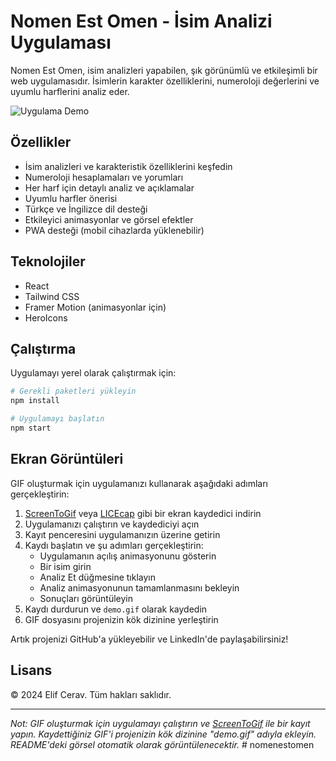 # Nomen Est Omen - İsim Analizi Uygulaması

Nomen Est Omen, isim analizleri yapabilen, şık görünümlü ve etkileşimli bir web uygulamasıdır. İsimlerin karakter özelliklerini, numeroloji değerlerini ve uyumlu harflerini analiz eder.

![Uygulama Demo](./nomen2.gif)

## Özellikler

- İsim analizleri ve karakteristik özelliklerini keşfedin
- Numeroloji hesaplamaları ve yorumları
- Her harf için detaylı analiz ve açıklamalar
- Uyumlu harfler önerisi
- Türkçe ve İngilizce dil desteği
- Etkileyici animasyonlar ve görsel efektler
- PWA desteği (mobil cihazlarda yüklenebilir)

## Teknolojiler

- React
- Tailwind CSS
- Framer Motion (animasyonlar için)
- HeroIcons

## Çalıştırma

Uygulamayı yerel olarak çalıştırmak için:

```bash
# Gerekli paketleri yükleyin
npm install

# Uygulamayı başlatın
npm start
```

## Ekran Görüntüleri

GIF oluşturmak için uygulamanızı kullanarak aşağıdaki adımları gerçekleştirin:

1. [ScreenToGif](https://www.screentogif.com/) veya [LICEcap](https://www.cockos.com/licecap/) gibi bir ekran kaydedici indirin
2. Uygulamanızı çalıştırın ve kaydediciyi açın
3. Kayıt penceresini uygulamanızın üzerine getirin
4. Kaydı başlatın ve şu adımları gerçekleştirin:
   - Uygulamanın açılış animasyonunu gösterin
   - Bir isim girin
   - Analiz Et düğmesine tıklayın
   - Analiz animasyonunun tamamlanmasını bekleyin
   - Sonuçları görüntüleyin
5. Kaydı durdurun ve `demo.gif` olarak kaydedin
6. GIF dosyasını projenizin kök dizinine yerleştirin

Artık projenizi GitHub'a yükleyebilir ve LinkedIn'de paylaşabilirsiniz!

## Lisans

© 2024 Elif Cerav. Tüm hakları saklıdır.

---

*Not: GIF oluşturmak için uygulamayı çalıştırın ve [ScreenToGif](https://www.screentogif.com/) ile bir kayıt yapın. Kaydettiğiniz GIF'i projenizin kök dizinine "demo.gif" adıyla ekleyin. README'deki görsel otomatik olarak görüntülenecektir.* #   n o m e n e s t o m e n  
 